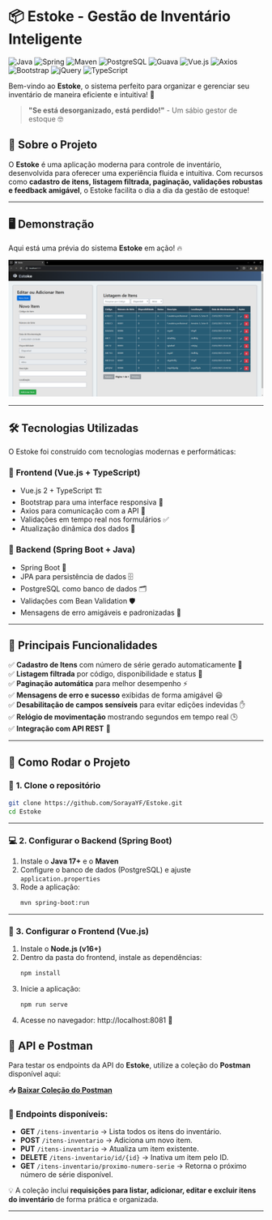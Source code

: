 # 📦 Estoke - Gestão de Inventário Inteligente
![Java](https://img.shields.io/badge/Java-21-007396?style=for-the-badge&logo=java&logoColor=white)
![Spring](https://img.shields.io/badge/Spring-3.4.2-6DB33F?style=for-the-badge&logo=spring&logoColor=white)
![Maven](https://img.shields.io/badge/Maven-3.9.9-C71A36?style=for-the-badge&logo=apachemaven&logoColor=white)
![PostgreSQL](https://img.shields.io/badge/PostgreSQL-16-336791?style=for-the-badge&logo=postgresql&logoColor=white)
![Guava](https://img.shields.io/badge/Guava-33.4.0-0A66C2?style=for-the-badge)
![Vue.js](https://img.shields.io/badge/Vue-2.7.0-4FC08D?style=for-the-badge&logo=vue.js&logoColor=white)
![Axios](https://img.shields.io/badge/Axios-0.20.0-5A29E4?style=for-the-badge)
![Bootstrap](https://img.shields.io/badge/Bootstrap-4.6.0-563D7C?style=for-the-badge&logo=bootstrap&logoColor=white)
![jQuery](https://img.shields.io/badge/jQuery-3.7.1-0769AD?style=for-the-badge&logo=jquery&logoColor=white)
![TypeScript](https://img.shields.io/badge/TypeScript-5.0.0-007ACC?style=for-the-badge&logo=typescript&logoColor=white)

Bem-vindo ao **Estoke**, o sistema perfeito para organizar e gerenciar seu inventário de maneira eficiente e intuitiva! 🎯

> **"Se está desorganizado, está perdido!"** - Um sábio gestor de estoque 🤓

## 🚀 Sobre o Projeto

O **Estoke** é uma aplicação moderna para controle de inventário, desenvolvida para oferecer uma experiência fluida e intuitiva. Com recursos como **cadastro de itens, listagem filtrada, paginação, validações robustas e feedback amigável**, o Estoke facilita o dia a dia da gestão de estoque!

---

## 🖥️ Demonstração

Aqui está uma prévia do sistema **Estoke** em ação! 🔥  

![Estoke - Gestão de Inventário](./assets/image.png)

---

## 🛠️ Tecnologias Utilizadas

O Estoke foi construído com tecnologias modernas e performáticas:

### 🔹 **Frontend (Vue.js + TypeScript)**
- Vue.js 2 + TypeScript 🏗️
- Bootstrap para uma interface responsiva 📱
- Axios para comunicação com a API 🔄
- Validações em tempo real nos formulários ✅
- Atualização dinâmica dos dados 📡

### 🔹 **Backend (Spring Boot + Java)**
- Spring Boot 🚀
- JPA para persistência de dados 🗄️
- PostgreSQL como banco de dados 🗂️
- Validações com Bean Validation 🛡️
- Mensagens de erro amigáveis e padronizadas 📢

---

## 🎯 Principais Funcionalidades

✅ **Cadastro de Itens** com número de série gerado automaticamente 📜  
✅ **Listagem filtrada** por código, disponibilidade e status 🧐  
✅ **Paginação automática** para melhor desempenho ⚡  
✅ **Mensagens de erro e sucesso** exibidas de forma amigável 😃  
✅ **Desabilitação de campos sensíveis** para evitar edições indevidas ✋  
✅ **Relógio de movimentação** mostrando segundos em tempo real 🕒  
✅ **Integração com API REST** 🚀  

---

## 🚀 Como Rodar o Projeto

### 🔧 **1. Clone o repositório**
```bash
git clone https://github.com/SorayaYF/Estoke.git
cd Estoke
```
---
### 💻 2. Configurar o Backend (Spring Boot)
1. Instale o **Java 17+** e o **Maven**
2. Configure o banco de dados (PostgreSQL) e ajuste `application.properties`
3. Rode a aplicação:
   ```bash
   mvn spring-boot:run
   ```
---
### 🎨 3. Configurar o Frontend (Vue.js)
1. Instale o **Node.js (v16+)**
2. Dentro da pasta do frontend, instale as dependências:
   ```bash
   npm install
   ```
3. Inicie a aplicação:
   ```bash
   npm run serve
   ```
4. Acesse no navegador: http://localhost:8081 🚀
   
## 📡 API e Postman

Para testar os endpoints da API do **Estoke**, utilize a coleção do **Postman** disponível aqui:  

📥 **[Baixar Coleção do Postman](./Estoke.postman_collection.json)**

### 🔄 Endpoints disponíveis:

- **GET** `/itens-inventario` → Lista todos os itens do inventário.
- **POST** `/itens-inventario` → Adiciona um novo item.
- **PUT** `/itens-inventario` → Atualiza um item existente.
- **DELETE** `/itens-inventario/id/{id}` → Inativa um item pelo ID.
- **GET** `/itens-inventario/proximo-numero-serie` → Retorna o próximo número de série disponível.

💡 A coleção inclui **requisições para listar, adicionar, editar e excluir itens do inventário** de forma prática e organizada.

---
